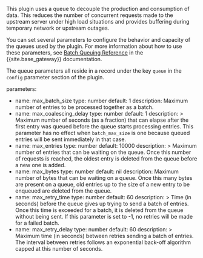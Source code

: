 <!-- shared with plugins that use queues. -->

This plugin uses a queue to decouple the production and
consumption of data. This reduces the number of concurrent requests
made to the upstream server under high load situations and provides
buffering during temporary network or upstream outages.

You can set several parameters to configure the behavior and
capacity of the queues used by the plugin. For more information about how to use these parameters, see [Batch Queuing Reference](gateway/latest/kong-plugins/batch-queue/reference/) in the {{site.base_gateway}} documentation.

The queue parameters all reside in a record under the key `queue` in
the `config` parameter section of the plugin.

parameters:
  - name: max_batch_size
    type: number
    default: 1
    description: Maximum number of entries to be processed together
        as a batch.
  - name: max_coalescing_delay
    type: number
    default: 1
    description: >
        Maximum number of seconds (as a fraction) that can elapse
        after the first entry was queued before the queue starts
        processing entries.  This parameter has no effect when
        `batch_max_size` is one because queued entries will be sent
        immediately in that case.
  - name: max_entries
    type: number
    default: 10000
    description: >
        Maximum number of entries that can be waiting on the queue.
        Once this number of requests is reached, the oldest entry is
        deleted from the queue before a new one is added.
  - name: max_bytes
    type: number
    default: nil
    description:
        Maximum number of bytes that can be waiting on a queue.
        Once this many bytes are present on a queue, old entries
        up to the size of a new entry to be enqueued are deleted
        from the queue.
  - name: max_retry_time
    type: number
    default: 60
    description: >
        Time (in seconds) before the queue gives up trying to send a
        batch of entries.  Once this time is exceeded for a batch,
        it is deleted from the queue without being sent.  If
        this parameter is set to -1, no retries will be made for a
        failed batch.
  - name: max_retry_delay
    type: number
    default: 60
    description: >
        Maximum time (in seconds) between retries sending a batch of
        entries. The interval between retries follows an
        exponential back-off algorithm capped at this number of
        seconds.
